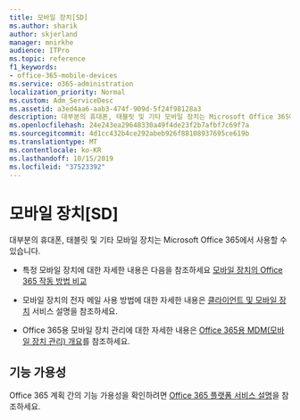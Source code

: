 ```yaml
---
title: 모바일 장치[SD]
ms.author: sharik
author: skjerland
manager: mnirkhe
audience: ITPro
ms.topic: reference
f1_keywords:
- office-365-mobile-devices
ms.service: o365-administration
localization_priority: Normal
ms.custom: Adm_ServiceDesc
ms.assetid: a3ed4aa6-aab3-474f-909d-5f24f98128a3
description: 대부분의 휴대폰, 태블릿 및 기타 모바일 장치는 Microsoft Office 365에서 사용할 수 있습니다.
ms.openlocfilehash: 24e243ea29648330a49f4de23f2b7afbf7c69f7a
ms.sourcegitcommit: 4d1cc432b4ce292abeb926f88108937695ce619b
ms.translationtype: MT
ms.contentlocale: ko-KR
ms.lasthandoff: 10/15/2019
ms.locfileid: "37523392"
---
```

# <a name="mobile-devices-sd"></a>모바일 장치[SD]

대부분의 휴대폰, 태블릿 및 기타 모바일 장치는 Microsoft Office 365에서 사용할 수 있습니다. 
  
- 특정 모바일 장치에 대한 자세한 내용은 다음을 참조하세요 [모바일 장치의 Office 365 작동 방법 비교](https://go.microsoft.com/fwlink/p/?LinkId=282337)
    
- 모바일 장치의 전자 메일 사용 방법에 대한 자세한 내용은 [클라이언트 및 모바일 장치](../exchange-online-service-description/clients-and-mobile-devices.md) 서비스 설명을 참조하세요. 
    
- Office 365용 모바일 장치 관리에 대한 자세한 내용은 [Office 365용 MDM(모바일 장치 관리) 개요](https://go.microsoft.com/fwlink/?linkid=808602)를 참조하세요.
    
## <a name="feature-availability"></a>기능 가용성

Office 365 계획 간의 기능 가용성을 확인하려면 [Office 365 플랫폼 서비스 설명](office-365-platform-service-description.md)을 참조하세요.
  

